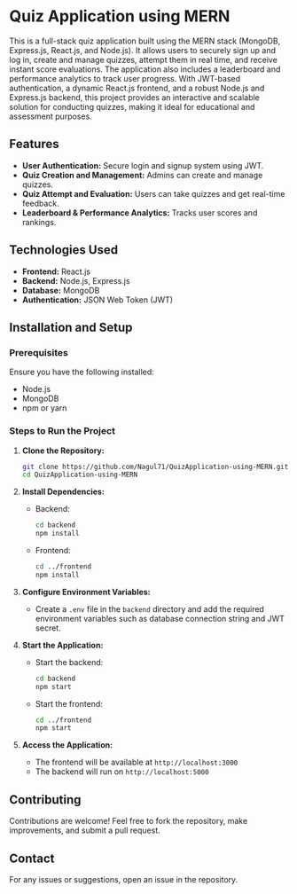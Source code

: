 # Quiz Application using MERN

This is a full-stack quiz application built using the MERN stack (MongoDB, Express.js, React.js, and Node.js). It allows users to securely sign up and log in, create and manage quizzes, attempt them in real time, and receive instant score evaluations. The application also includes a leaderboard and performance analytics to track user progress. With JWT-based authentication, a dynamic React.js frontend, and a robust Node.js and Express.js backend, this project provides an interactive and scalable solution for conducting quizzes, making it ideal for educational and assessment purposes.

## Features

- **User Authentication:** Secure login and signup system using JWT.
- **Quiz Creation and Management:** Admins can create and manage quizzes.
- **Quiz Attempt and Evaluation:** Users can take quizzes and get real-time feedback.
- **Leaderboard & Performance Analytics:** Tracks user scores and rankings.

## Technologies Used

- **Frontend:** React.js
- **Backend:** Node.js, Express.js
- **Database:** MongoDB
- **Authentication:** JSON Web Token (JWT)

## Installation and Setup

### Prerequisites

Ensure you have the following installed:

- Node.js
- MongoDB
- npm or yarn

### Steps to Run the Project

1. **Clone the Repository:**

   ```bash
   git clone https://github.com/Nagul71/QuizApplication-using-MERN.git
   cd QuizApplication-using-MERN
   ```

2. **Install Dependencies:**

   - Backend:
     ```bash
     cd backend
     npm install
     ```
   - Frontend:
     ```bash
     cd ../frontend
     npm install
     ```

3. **Configure Environment Variables:**

   - Create a `.env` file in the `backend` directory and add the required environment variables such as database connection string and JWT secret.

4. **Start the Application:**

   - Start the backend:
     ```bash
     cd backend
     npm start
     ```
   - Start the frontend:
     ```bash
     cd ../frontend
     npm start
     ```

5. **Access the Application:**

   - The frontend will be available at `http://localhost:3000`
   - The backend will run on `http://localhost:5000`

## Contributing

Contributions are welcome! Feel free to fork the repository, make improvements, and submit a pull request.


## Contact

For any issues or suggestions, open an issue in the repository.


